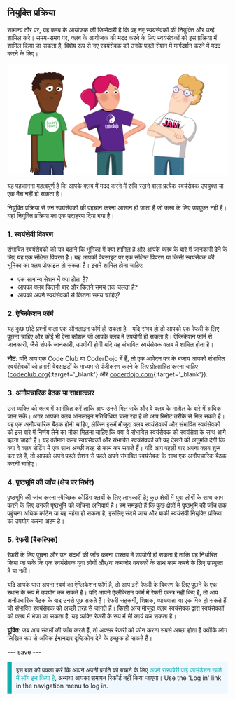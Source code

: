 ## नियुक्ति प्रक्रिया

सामान्य तौर पर, यह क्लब के आयोजक की जिम्मेदारी है कि वह नए स्वयंसेवकों की नियुक्ति और उन्हें शामिल करे। समय-समय पर, क्लब के आयोजक की मदद करने के लिए स्वयंसेवकों को इस प्रक्रिया में शामिल किया जा सकता है, विशेष रूप से नए स्वयंसेवक को उनके पहले सेशन में मार्गदर्शन करने में मदद करने के लिए।

![तीन स्वयंसेवक खड़े हैं।](images/2-RPF-Volunteers.png)

यह पहचानना महत्वपूर्ण है कि आपके क्लब में मदद करने में रुचि रखने वाला प्रत्येक स्वयंसेवक उपयुक्त या एक मैच नहीं हो सकता है।

नियुक्ति प्रक्रिया से उन स्वयंसेवकों की पहचान करना आसान हो जाता है जो क्लब के लिए उपयुक्त नहीं हैं। यहां नियुक्ति प्रक्रिया का एक उदाहरण दिया गया है।

### 1. स्वयंसेवी विवरण


संभावित स्वयंसेवकों को यह बताने कि भूमिका में क्या शामिल है और आपके क्लब के बारे में जानकारी देने के लिए यह एक संक्षिप्त विवरण है। यह आपकी वेबसाइट पर एक संक्षिप्त विवरण या किसी स्वयंसेवक की भूमिका का क्लब प्रोफाइल हो सकता है। इसमें शामिल होना चाहिए:

* एक सामान्य सेशन में क्या होता है?
* आपका क्लब कितनी बार और कितने समय तक चलता है?
* आपको अपने स्वयंसेवकों से कितना समय चाहिए?

### 2. ऐप्लिकेशन फॉर्म

यह कुछ छोटे प्रश्नों वाला एक ऑनलाइन फॉर्म हो सकता है। यदि संभव हो तो आपको एक रेफरी के लिए पूछना चाहिए और कोई भी ऐसा कौशल जो आपके क्लब में उपयोगी हो सकता है। ऐप्लिकेशन फॉर्म से जानकारी, जैसे संपर्क जानकारी, उपयोगी होगी यदि यह संभावित स्वयंसेवक क्लब में शामिल होता है।

**नोट**: यदि आप एक Code Club या CoderDojo में हैं, तो एक आवेदन पत्र के बजाय आपको संभावित स्वयंसेवकों को हमारी वेबसाइटों के माध्यम से पंजीकरण करने के लिए प्रोत्साहित करना चाहिए ([codeclub.org](https://codeclub.org){:target='_blank'} और [coderdojo.com](https://coderdojo.com){:target='_blank'}).

### 3. अनौपचारिक बैठक या साक्षात्कार

उस व्यक्ति को क्लब में आमंत्रित करें ताकि आप उनसे मिल सकें और वे क्लब के माहौल के बारे में अधिक जान सकें। अगर आपका क्लब ऑनलाइन गतिविधियां चला रहा है तो आप रिमोट तरीके से मिल सकते हैं। यह एक अनौपचारिक बैठक होनी चाहिए, लेकिन इसमें मौजूदा क्लब स्वयंसेवकों और संभावित स्वयंसेवकों को इस बारे में निर्णय लेने का मौका मिलना चाहिए कि क्या वे संभावित स्वयंसेवक को स्वयंसेवा के साथ आगे बढ़ना चाहते हैं। यह वर्तमान क्लब स्वयंसेवकों और संभावित स्वयंसेवकों को यह देखने की अनुमति देगी कि क्या वे क्लब सेटिंग में एक साथ अच्छी तरह से काम कर सकते हैं। यदि आप पहली बार अपना क्लब शुरू कर रहे हैं, तो आपको अपने पहले सेशन से पहले अपने संभावित स्वयंसेवक के साथ एक अनौपचारिक बैठक करनी चाहिए।

### 4. पृष्ठभूमि की जाँच (क्षेत्र पर निर्भर)

पृष्ठभूमि की जांच करना स्वैच्छिक कोडिंग क्लबों के लिए लाभकारी है; कुछ क्षेत्रों में युवा लोगों के साथ काम करने के लिए उनकी पृष्ठभूमि को जाँचना अनिवार्य है। हम समझते हैं कि कुछ क्षेत्रों में पृष्ठभूमि की जाँच तक पहुंचना अधिक कठिन या यह महंगा हो सकता है, इसलिए संदर्भ जांच और बाकी स्वयंसेवी नियुक्ति प्रक्रिया का उपयोग करना अहम है।

### 5. रेफरी (वैकल्पिक)

रेफरी के लिए पूछना और उन संदर्भों की जाँच करना वास्तव में उपयोगी हो सकता है ताकि यह निर्धारित किया जा सके कि एक स्वयंसेवक युवा लोगों और/या कमजोर वयस्कों के साथ काम करने के लिए उपयुक्त है या नहीं।

यदि आपके पास अपना स्वयं का ऐप्लिकेशन फॉर्म है, तो आप इसे रेफरी के विवरण के लिए पूछने के एक स्थान के रूप में उपयोग कर सकते हैं। यदि आपने ऐप्लीकेशन फॉर्म में रेफरी एकत्र नहीं किए हैं, तो आप अनौपचारिक बैठक के बाद उनसे पूछ सकते हैं। रेफरी सहकर्मी, शिक्षक, व्याख्याता या एक मित्र हो सकते हैं जो संभावित स्वयंसेवक को अच्छी तरह से जानते हैं। किसी अन्य मौजूदा क्लब स्वयंसेवक द्वारा स्वयंसेवकों को क्लब में भेजा जा सकता है, यह व्यक्ति रेफरी के रूप में भी कार्य कर सकता है।

**युक्ति**: जब आप संदर्भों की जाँच करते हैं, तो अक्सर रेफरी को फोन करना सबसे अच्छा होता है क्योंकि लोग लिखित रूप से अधिक ईमानदार दृष्टिकोण देने के इच्छुक हो सकते हैं।

--- save ---

<p style="border-left: solid; border-width:10px; border-color: #0faeb0; background-color: aliceblue; padding: 10px;">
इस बात को पक्का करें कि आपने अपनी प्रगति को बचाने के लिए <span style="color: #0faeb0">अपने रास्पबेरी पाई फाउंडेशन खाते में लॉग इन किया है</span>, अन्यथा आपका समापन रिकॉर्ड नहीं किया जाएगा। Use the 'Log in' link in the navigation menu to log in.
</p>
